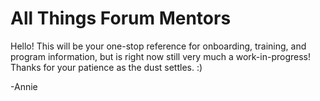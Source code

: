 # All Things Forum Mentors
Hello! This will be your one-stop reference for onboarding, training, and program information, but is right now still very much a work-in-progress! Thanks for your patience as the dust settles. :)

-Annie

